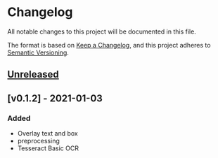 # Changelog

All notable changes to this project will be documented in this file.

The format is based on [Keep a Changelog](https://keepachangelog.com/en/1.0.0/), and this project adheres to [Semantic Versioning](https://semver.org/spec/v2.0.0.html).

## [Unreleased]

## [v0.1.2] - 2021-01-03

### Added

- Overlay text and box
- preprocessing
- Tesseract Basic OCR

[Unreleased]: https://github.com/TheDigitalPhoenixX/Simple-Tesseract-Python-OCR/compare/v0.1.0...HEAD
[v1.0.0]: https://github.com/TheDigitalPhoenixX/Simple-Tesseract-Python-OCR/compare/v0.3.0...v1.0.0
[v0.1.0]: https://github.com/TheDigitalPhoenixX/Simple-Tesseract-Python-OCR/releases/tag/v0.1.0
